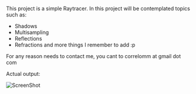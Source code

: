 This project is a simple Raytracer. 
In this project will be contemplated topics such as:
- Shadows
- Multisampling
- Reflections
- Refractions
 and more things I remember to add :p

For any reason needs to contact me, you cant to correlomm at gmail dot com

Actual output:

![ScreenShot](https://raw.github.com/mmcorrelo/RayTracer/dev/screenshot.bmp, "Screenshot")
